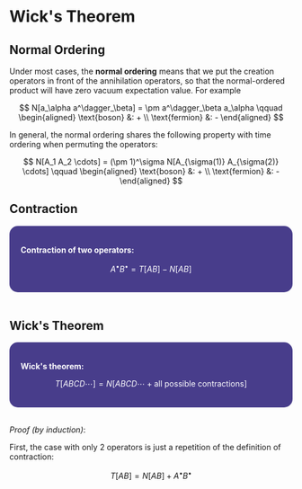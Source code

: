 <style>
    .katex {
        font-size: 1.1em;
    }
    .remark {
        border-radius: 15px;
        padding: 20px;
        background-color: SeaGreen;
        color: White;
    }
    .result {
        border-radius: 15px;
        padding: 20px;
        background-color: DarkSlateBlue;
        color: White;
    }
</style>

# Wick's Theorem

## Normal Ordering

Under most cases, the **normal ordering** means that we put the creation operators in front of the annihilation operators, so that the normal-ordered product will have zero vacuum expectation value. For example

$$
N[a_\alpha a^\dagger_\beta]
= \pm a^\dagger_\beta a_\alpha
\qquad \begin{aligned}
    \text{boson} &: + \\
    \text{fermion} &: -
\end{aligned}
$$

In general, the normal ordering shares the following property with time ordering when permuting the operators:

$$
N[A_1 A_2 \cdots]
= (\pm 1)^\sigma N[A_{\sigma(1)} A_{\sigma(2)} \cdots]
\qquad \begin{aligned}
    \text{boson} &: + \\
    \text{fermion} &: -
\end{aligned}
$$

## Contraction

<div class="result">

**Contraction of two operators:**

$$
A^\bullet B^\bullet = T[AB] - N[AB]
$$

</div><br>

## Wick's Theorem

<div class="result">

**Wick's theorem:**

$$
T[ABCD \cdots] = N[
    ABCD \cdots
    + \text{all possible contractions}
]
$$

</div><br>

*Proof (by induction)*:

First, the case with only 2 operators is just a repetition of the definition of contraction:

$$
T[AB] = N[AB] + A^\bullet B^\bullet
$$

